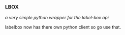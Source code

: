 ### LBOX

_a very simple python wrapper for the label-box api_

labelbox now has there own python client so go use that. 